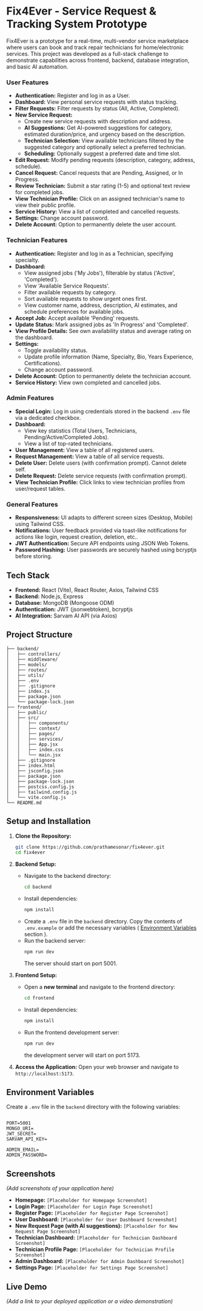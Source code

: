 # Fix4Ever - Service Request & Tracking System Prototype

Fix4Ever is a prototype for a real-time, multi-vendor service marketplace where users can book and track repair technicians for home/electronic services. This project was developed as a full-stack challenge to demonstrate capabilities across frontend, backend, database integration, and basic AI automation.

### User Features

-   **Authentication:** Register and log in as a User.
-   **Dashboard:** View personal service requests with status tracking.
-   **Filter Requests:** Filter requests by status (All, Active, Completed).
-   **New Service Request:**
    -   Create new service requests with description and address.
    -   **AI Suggestions:** Get AI-powered suggestions for category, estimated duration/price, and urgency based on the description.
    -   **Technician Selection:** View available technicians filtered by the suggested category and optionally select a preferred technician.
    -   **Scheduling:** Optionally suggest a preferred date and time slot.
-   **Edit Request:** Modify pending requests (description, category, address, schedule).
-   **Cancel Request:** Cancel requests that are Pending, Assigned, or In Progress.
-   **Review Technician:** Submit a star rating (1-5) and optional text review for completed jobs.
-   **View Technician Profile:** Click on an assigned technician's name to view their public profile.
-   **Service History:** View a list of completed and cancelled requests.
-   **Settings:** Change account password.
-   **Delete Account:** Option to permanently delete the user account.

### Technician Features

-   **Authentication:** Register and log in as a Technician, specifying specialty.
-   **Dashboard:**
    -   View assigned jobs ('My Jobs'), filterable by status ('Active', 'Completed').
    -   View 'Available Service Requests'.
    -   Filter available requests by category.
    -   Sort available requests to show urgent ones first.
    -   View customer name, address, description, AI estimates, and schedule preferences for available jobs.
-   **Accept Job:** Accept available 'Pending' requests.
-   **Update Status:** Mark assigned jobs as 'In Progress' and 'Completed'.
-   **View Profile Details:** See own availability status and average rating on the dashboard.
-   **Settings:**
    -   Toggle availability status.
    -   Update profile information (Name, Specialty, Bio, Years Experience, Certifications).
    -   Change account password.
-   **Delete Account:** Option to permanently delete the technician account.
-   **Service History:** View own completed and cancelled jobs.

### Admin Features

-   **Special Login:** Log in using credentials stored in the backend `.env` file via a dedicated checkbox.
-   **Dashboard:**
    -   View key statistics (Total Users, Technicians, Pending/Active/Completed Jobs).
    -   View a list of top-rated technicians.
-   **User Management:** View a table of all registered users.
-   **Request Management:** View a table of all service requests.
-   **Delete User:** Delete users (with confirmation prompt). Cannot delete self.
-   **Delete Request:** Delete service requests (with confirmation prompt).
-   **View Technician Profile:** Click links to view technician profiles from user/request tables.

### General Features

-   **Responsiveness:** UI adapts to different screen sizes (Desktop, Mobile) using Tailwind CSS.
-   **Notifications:** User feedback provided via toast-like notifications for actions like login, request creation, deletion, etc..
-   **JWT Authentication:** Secure API endpoints using JSON Web Tokens.
-   **Password Hashing:** User passwords are securely hashed using bcryptjs before storing.

## Tech Stack

-   **Frontend:** React (Vite), React Router, Axios, Tailwind CSS
-   **Backend:** Node.js, Express
-   **Database:** MongoDB (Mongoose ODM)
-   **Authentication:** JWT (jsonwebtoken), bcryptjs
-   **AI Integration:** Sarvam AI API (via Axios)

## Project Structure

```
├── backend/
│   ├── controllers/     
│   ├── middleware/       
│   ├── models/           
│   ├── routes/           
│   ├── utils/            
│   ├── .env               
│   ├── .gitignore
│   ├── index.js          
│   ├── package.json
│   └── package-lock.json
├── frontend/
│   ├── public/           
│   ├── src/
│   │   ├── components/   
│   │   ├── context/      
│   │   ├── pages/        
│   │   ├── services/     
│   │   ├── App.jsx       
│   │   ├── index.css     
│   │   └── main.jsx      
│   ├── .gitignore
│   ├── index.html        
│   ├── jsconfig.json     
│   ├── package.json
│   ├── package-lock.json
│   ├── postcss.config.js 
│   ├── tailwind.config.js
│   └── vite.config.js    
└── README.md             

````

## Setup and Installation

1.  **Clone the Repository:**
    ```bash
    git clone https://github.com/prathamesonar/fix4ever.git
    cd fix4ever
    ```

2.  **Backend Setup:**
    * Navigate to the backend directory:
        ```bash
        cd backend
        ```
    * Install dependencies:
        ```bash
        npm install
        ```
    * Create a `.env` file in the `backend` directory. Copy the contents of `.env.example`  or add the necessary variables ( [Environment Variables](#environment-variables) section ).
    * Run the backend server:
        ```bash
        npm run dev
        ```
        The server should start on port 5001.

3.  **Frontend Setup:**
    * Open a **new terminal** and navigate to the frontend directory:
        ```bash
        cd frontend
        ```
    * Install dependencies:
        ```bash
        npm install
        ```
    * Run the frontend development server:
        ```bash
        npm run dev
        ```
        the development server will start on port 5173.

4.  **Access the Application:** Open your web browser and navigate to `http://localhost:5173`.

## Environment Variables

Create a `.env` file in the `backend` directory with the following variables:

```dotenv

PORT=5001
MONGO_URI=
JWT_SECRET=
SARVAM_API_KEY=

ADMIN_EMAIL=
ADMIN_PASSWORD=
````

## Screenshots

*(Add screenshots of your application here)*

  * **Homepage:**
    `[Placeholder for Homepage Screenshot]`
  * **Login Page:**
    `[Placeholder for Login Page Screenshot]`
  * **Register Page:**
    `[Placeholder for Register Page Screenshot]`
  * **User Dashboard:**
    `[Placeholder for User Dashboard Screenshot]`
  * **New Request Page (with AI suggestions):**
    `[Placeholder for New Request Page Screenshot]`
  * **Technician Dashboard:**
    `[Placeholder for Technician Dashboard Screenshot]`
  * **Technician Profile Page:**
    `[Placeholder for Technician Profile Screenshot]`
  * **Admin Dashboard:**
    `[Placeholder for Admin Dashboard Screenshot]`
  * **Settings Page:**
    `[Placeholder for Settings Page Screenshot]`

## Live Demo

*(Add a link to your deployed application or a video demonstration)*
```
